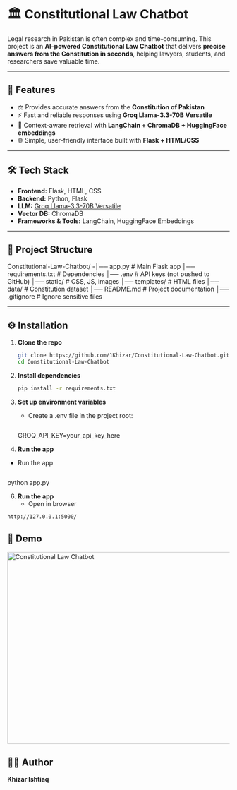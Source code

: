 # 🏛️ Constitutional Law Chatbot  

Legal research in Pakistan is often complex and time-consuming. This project is an **AI-powered Constitutional Law Chatbot** that delivers **precise answers from the Constitution in seconds**, helping lawyers, students, and researchers save valuable time.  

---

## 🚀 Features  
- ⚖️ Provides accurate answers from the **Constitution of Pakistan**  
- ⚡ Fast and reliable responses using **Groq Llama-3.3-70B Versatile**  
- 🔎 Context-aware retrieval with **LangChain + ChromaDB + HuggingFace embeddings**  
- 🌐 Simple, user-friendly interface built with **Flask + HTML/CSS**  

---

## 🛠️ Tech Stack  

- **Frontend:** Flask, HTML, CSS  
- **Backend:** Python, Flask  
- **LLM:** [Groq Llama-3.3-70B Versatile](https://groq.com)  
- **Vector DB:** ChromaDB  
- **Frameworks & Tools:** LangChain, HuggingFace Embeddings  

---

## 📂 Project Structure  

Constitutional-Law-Chatbot/
-│── app.py # Main Flask app
│── requirements.txt # Dependencies
│── .env # API keys (not pushed to GitHub)
│── static/ # CSS, JS, images
│── templates/ # HTML files
│── data/ # Constitution dataset
│── README.md # Project documentation
│── .gitignore # Ignore sensitive files


---

## ⚙️ Installation  

1. **Clone the repo**  
   ```bash
   git clone https://github.com/1Khizar/Constitutional-Law-Chatbot.git
   cd Constitutional-Law-Chatbot

2. **Install dependencies**
     ```bash
   pip install -r requirements.txt

4. **Set up environment variables** 
   - Create a .env file in the project root:
     ```bash
   GROQ_API_KEY=your_api_key_here

5. **Run the app**  
- Run the app
  ```bash
python app.py


6. **Run the app** 
   - Open in browser
```bash
http://127.0.0.1:5000/

```
## 📸 Demo  

<img width="702" height="435" alt="Constitutional Law Chatbot" src="https://github.com/user-attachments/assets/f91f12e2-48c4-4f1f-9ec6-095f492e5b5b" />


## 👨‍💻 Author
**Khizar Ishtiaq**
